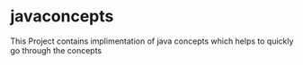 # javaconcepts
This Project contains implimentation of java concepts
which helps to quickly go through the concepts
